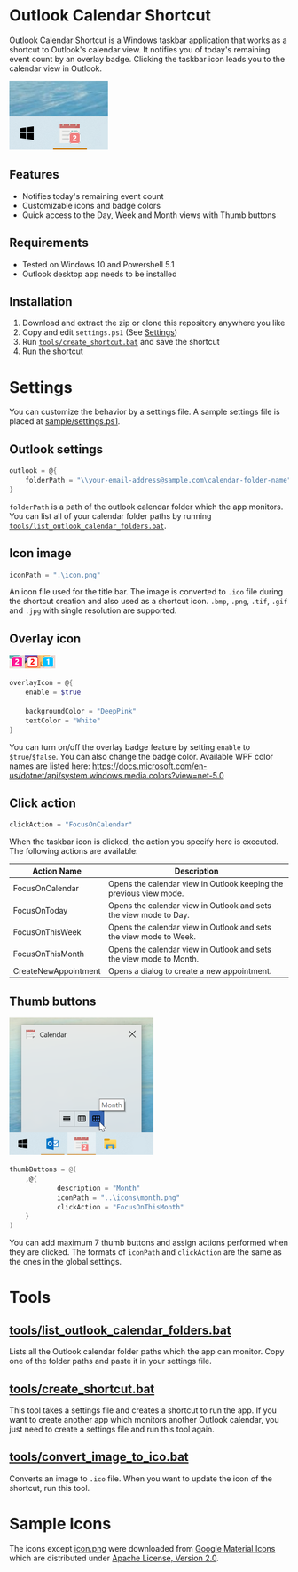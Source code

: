 # Outlook Calendar Shortcut
Outlook Calendar Shortcut is a Windows taskbar application that works as a shortcut to Outlook's calendar view. It notifies you of today's remaining event count by an overlay badge. Clicking the taskbar icon leads you to the calendar view in Outlook.

![taskbar](./docs/taskbar.png)

## Features
- Notifies today's remaining event count
- Customizable icons and badge colors
- Quick access to the Day, Week and Month views with Thumb buttons

## Requirements
- Tested on Windows 10 and Powershell 5.1
- Outlook desktop app needs to be installed

## Installation
1. Download and extract the zip or clone this repository anywhere you like
1. Copy and edit `settings.ps1` (See [Settings](#Settings))
1. Run [`tools/create_shortcut.bat`](#toolscreate_shortcutbat) and save the shortcut
1. Run the shortcut

# Settings
You can customize the behavior by a settings file. A sample settings file is placed at [sample/settings.ps1](./sample/settings.ps1).

## Outlook settings

```powershell
outlook = @{
    folderPath = "\\your-email-address@sample.com\calendar-folder-name"
}
```
`folderPath` is a path of the outlook calendar folder which the app monitors. You can list all of your calendar folder paths by running [`tools/list_outlook_calendar_folders.bat`](#toolslist_outlook_calendar_foldersbat).

## Icon image

```powershell
iconPath = ".\icon.png"
```
An icon file used for the title bar. The image is converted to `.ico` file during the shortcut creation and also used as a shortcut icon. `.bmp`, `.png`, `.tif`, `.gif` and `.jpg` with single resolution are supported.

## Overlay icon

![overlay_icon](./docs/overlay_icon.png)
``` powershell
overlayIcon = @{
    enable = $true

    backgroundColor = "DeepPink"
    textColor = "White"
}
```

You can turn on/off the overlay badge feature by setting `enable` to `$true`/`$false`. You can also change the badge color. Available WPF color names are listed here:
https://docs.microsoft.com/en-us/dotnet/api/system.windows.media.colors?view=net-5.0

## Click action

``` powershell
clickAction = "FocusOnCalendar"
```

When the taskbar icon is clicked, the action you specify here is executed. The following actions are available:

|Action Name|Description|
|---|---|
|FocusOnCalendar|Opens the calendar view in Outlook keeping the previous view mode.|
|FocusOnToday|Opens the calendar view in Outlook and sets the view mode to Day.|
|FocusOnThisWeek|Opens the calendar view in Outlook and sets the view mode to Week.|
|FocusOnThisMonth|Opens the calendar view in Outlook and sets the view mode to Month.|
|CreateNewAppointment|Opens a dialog to create a new appointment.|

## Thumb buttons

<img src="./docs/thumb_buttons.png" width=260>

``` powershell
thumbButtons = @(
    ,@{
            description = "Month"
            iconPath = "..\icons\month.png"
            clickAction = "FocusOnThisMonth"
    }
)
```
You can add maximum 7 thumb buttons and assign actions performed when they are clicked. The formats of `iconPath` and `clickAction` are the same as the ones in the global settings.

# Tools

## [tools/list_outlook_calendar_folders.bat](./tools/list_outlook_calendar_folders.bat)

Lists all the Outlook calendar folder paths which the app can monitor. Copy one of the folder paths and paste it in your settings file.

## [tools/create_shortcut.bat](./tools/create_shortcut.bat)

This tool takes a settings file and creates a shortcut to run the app. If you want to create another app which monitors another Outlook calendar, you just need to create a settings file and run this tool again.

## [tools/convert_image_to_ico.bat](./tools/convert_image_to_ico.bat)

Converts an image to `.ico` file. When you want to update the icon of the shortcut, run this tool.

# Sample Icons

The icons except [icon.png](./icons/icon.png) were downloaded from [Google Material Icons](https://fonts.google.com/icons) which are distributed under [Apache License, Version 2.0](https://www.apache.org/licenses/LICENSE-2.0.html).

